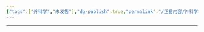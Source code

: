 ```yaml
---
{"tags":["外科学","未发售"],"dg-publish":true,"permalink":"/正番内容/外科学/Episode 06. 普外科/色素沉着息肉综合征/","dgPassFrontmatter":true}
---
```


---